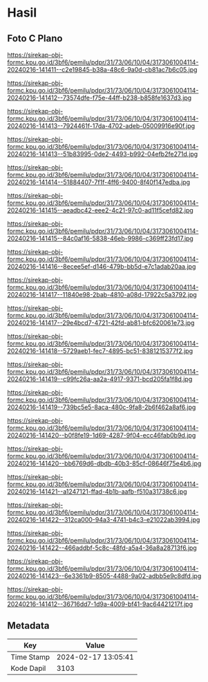 # Hasil

## Foto C Plano

https://sirekap-obj-formc.kpu.go.id/3bf6/pemilu/pdpr/31/73/06/10/04/3173061004114-20240216-141411--c2e19845-b38a-48c6-9a0d-cb81ac7b6c05.jpg

https://sirekap-obj-formc.kpu.go.id/3bf6/pemilu/pdpr/31/73/06/10/04/3173061004114-20240216-141412--73574dfe-f75e-44ff-b238-b858fe1637d3.jpg

https://sirekap-obj-formc.kpu.go.id/3bf6/pemilu/pdpr/31/73/06/10/04/3173061004114-20240216-141413--7924461f-17da-4702-adeb-05009916e90f.jpg

https://sirekap-obj-formc.kpu.go.id/3bf6/pemilu/pdpr/31/73/06/10/04/3173061004114-20240216-141413--51b83995-0de2-4493-b992-04efb2fe271d.jpg

https://sirekap-obj-formc.kpu.go.id/3bf6/pemilu/pdpr/31/73/06/10/04/3173061004114-20240216-141414--51884407-7f1f-4ff6-9400-8f40f147edba.jpg

https://sirekap-obj-formc.kpu.go.id/3bf6/pemilu/pdpr/31/73/06/10/04/3173061004114-20240216-141415--aeadbc42-eee2-4c21-97c0-ad11f5cefd82.jpg

https://sirekap-obj-formc.kpu.go.id/3bf6/pemilu/pdpr/31/73/06/10/04/3173061004114-20240216-141415--84c0af16-5838-46eb-9986-c369ff23fd17.jpg

https://sirekap-obj-formc.kpu.go.id/3bf6/pemilu/pdpr/31/73/06/10/04/3173061004114-20240216-141416--8ecee5ef-d146-479b-bb5d-e7c1adab20aa.jpg

https://sirekap-obj-formc.kpu.go.id/3bf6/pemilu/pdpr/31/73/06/10/04/3173061004114-20240216-141417--11840e98-2bab-4810-a08d-17922c5a3792.jpg

https://sirekap-obj-formc.kpu.go.id/3bf6/pemilu/pdpr/31/73/06/10/04/3173061004114-20240216-141417--29e4bcd7-4721-42fd-ab81-bfc620061e73.jpg

https://sirekap-obj-formc.kpu.go.id/3bf6/pemilu/pdpr/31/73/06/10/04/3173061004114-20240216-141418--5729aeb1-fec7-4895-bc51-8381215377f2.jpg

https://sirekap-obj-formc.kpu.go.id/3bf6/pemilu/pdpr/31/73/06/10/04/3173061004114-20240216-141419--c99fc26a-aa2a-4917-9371-bcd205fa1f8d.jpg

https://sirekap-obj-formc.kpu.go.id/3bf6/pemilu/pdpr/31/73/06/10/04/3173061004114-20240216-141419--739bc5e5-8aca-480c-9fa8-2b6f462a8af6.jpg

https://sirekap-obj-formc.kpu.go.id/3bf6/pemilu/pdpr/31/73/06/10/04/3173061004114-20240216-141420--b0f8fe19-1d69-4287-9f04-ecc46fab0b9d.jpg

https://sirekap-obj-formc.kpu.go.id/3bf6/pemilu/pdpr/31/73/06/10/04/3173061004114-20240216-141420--bb6769d6-dbdb-40b3-85cf-08646f75e4b6.jpg

https://sirekap-obj-formc.kpu.go.id/3bf6/pemilu/pdpr/31/73/06/10/04/3173061004114-20240216-141421--a1247121-ffad-4b1b-aafb-f510a31738c6.jpg

https://sirekap-obj-formc.kpu.go.id/3bf6/pemilu/pdpr/31/73/06/10/04/3173061004114-20240216-141422--312ca000-94a3-4741-b4c3-e21022ab3994.jpg

https://sirekap-obj-formc.kpu.go.id/3bf6/pemilu/pdpr/31/73/06/10/04/3173061004114-20240216-141422--466addbf-5c8c-48fd-a5a4-36a8a28713f6.jpg

https://sirekap-obj-formc.kpu.go.id/3bf6/pemilu/pdpr/31/73/06/10/04/3173061004114-20240216-141423--6e3361b9-8505-4488-9a02-adbb5e9c8dfd.jpg

https://sirekap-obj-formc.kpu.go.id/3bf6/pemilu/pdpr/31/73/06/10/04/3173061004114-20240216-141412--36716dd7-1d9a-4009-bf41-9ac64421217f.jpg


## Metadata

| Key        | Value               |
| ---------- | ------------------- |
| Time Stamp | 2024-02-17 13:05:41 |
| Kode Dapil | 3103                |



